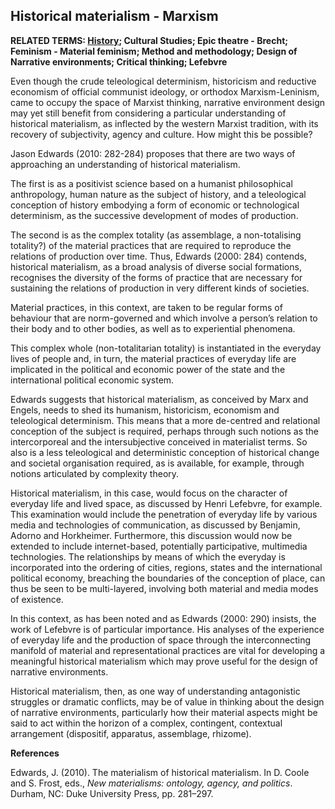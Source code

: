 ## Historical materialism - Marxism

**RELATED TERMS: [History](https://github.com/narrative-environments/CourseCompendium/blob/main/History.md); Cultural Studies; Epic theatre - Brecht; Feminism - Material feminism; Method and methodology; Design of Narrative environments; Critical thinking; Lefebvre**

Even though the crude teleological determinism, historicism and reductive economism of official communist ideology, or orthodox Marxism-Leninism, came to occupy the space of Marxist thinking, narrative environment design may yet still benefit from considering a particular understanding of historical materialism, as inflected by the western Marxist tradition, with its recovery of subjectivity, agency and culture. How might this be possible?

Jason Edwards (2010: 282-284) proposes that there are two ways of approaching an understanding of historical materialism.

The first is as a positivist science based on a humanist philosophical anthropology, human nature as the subject of history, and a teleological conception of history embodying a form of economic or technological determinism, as the successive development of modes of production.

The second is as the complex totality (as assemblage, a non-totalising totality?) of the material practices that are required to reproduce the relations of production over time. Thus, Edwards (2000: 284) contends, historical materialism, as a broad analysis of diverse social formations, recognises the diversity of the forms of practice that are necessary for sustaining the relations of production in very different kinds of societies.

Material practices, in this context, are taken to be regular forms of behaviour that are norm-governed and which involve a person’s relation to their body and to other bodies, as well as to experiential phenomena.

This complex whole (non-totalitarian totality) is instantiated in the everyday lives of people and, in turn, the material practices of everyday life are implicated in the political and economic power of the state and the international political economic system.

Edwards suggests that historical materialism, as conceived by Marx and Engels, needs to shed its humanism, historicism, economism and teleological determinism. This means that a more de-centred and relational conception of the subject is required, perhaps through such notions as the intercorporeal and the intersubjective conceived in materialist terms. So also is a less teleological and deterministic conception of historical change and societal organisation required, as is available, for example, through notions articulated by complexity theory.

Historical materialism, in this case, would focus on the character of everyday life and lived space, as discussed by Henri Lefebvre, for example. This examination would include the penetration of everyday life by various media and technologies of communication, as discussed by Benjamin, Adorno and Horkheimer. Furthermore, this discussion would now be extended to include internet-based, potentially participative, multimedia technologies. The relationships by means of which the everyday is incorporated into the ordering of cities, regions, states and the international political economy, breaching the boundaries of the conception of place, can thus be seen to be multi-layered, involving both material and media modes of existence.

In this context, as has been noted and as Edwards (2000: 290) insists, the work of Lefebvre is of particular importance. His analyses of the experience of everyday life and the production of space through the interconnecting manifold of material and representational practices are vital for developing a meaningful historical materialism which may prove useful for the design of narrative environments.

Historical materialism, then, as one way of understanding antagonistic struggles or dramatic conflicts, may be of value in thinking about the design of narrative environments, particularly how their material aspects might be said to act within the horizon of a complex, contingent, contextual arrangement (dispositif, apparatus, assemblage, rhizome).

**References**

Edwards, J. (2010). The materialism of historical materialism. In D. Coole and S. Frost, eds., _New materialisms: ontology, agency, and politics_. Durham, NC: Duke University Press, pp. 281–297.

